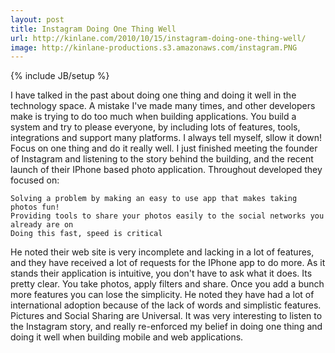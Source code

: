 ```yaml
---
layout: post
title: Instagram Doing One Thing Well
url: http://kinlane.com/2010/10/15/instagram-doing-one-thing-well/
image: http://kinlane-productions.s3.amazonaws.com/instagram.PNG
---
```

{% include JB/setup %}
I have talked in the past about doing one thing and doing it well in the technology space.  A mistake I've made many times, and other developers make is trying to do too much when building applications.
You build a system and try to please everyone, by including lots of features, tools, integrations and support many platforms.  I always tell myself, sllow it down!  Focus on one thing and do it really well.
I just finished meeting the founder of Instagram and listening to the story behind the building, and the recent launch of their IPhone based photo application.  Throughout developed they focused on:

	Solving a problem by making an easy to use app that makes taking photos fun!
	Providing tools to share your photos easily to the social networks you already are on
	Doing this fast, speed is critical

He noted their web site is very incomplete and lacking in a lot of features, and they have received a lot of requests for the IPhone app to do more.
As it stands their application is intuitive, you don't have to ask what it does.  Its pretty clear.  You take photos, apply filters and share.  Once you add a bunch more features you can lose the simplicity.
He noted they have had a lot of international adoption because of the lack of words and simplistic features.  Pictures and Social Sharing are Universal.
It was very interesting to listen to the Instagram story, and really re-enforced my belief in doing one thing and doing it well when building mobile and web applications.
